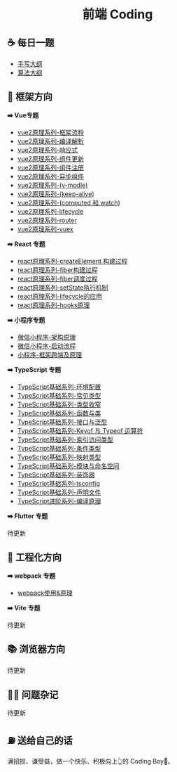 <h1 align="center"> 前端 Coding </h1>

## ☕️ 每日一题

- [手写大纲](coding.md)
- [算法大纲](algorithm.md)

## 🧐 框架方向

**➡️ Vue专题**

- <a href="vue2/01-框架流程.md">vue2原理系列-框架流程</a>
- <a href="vue2/02-编译解析.md">vue2原理系列-编译解析</a>
- <a href="vue2/03-响应式核心.md">vue2原理系列-响应式</a>
- <a href="vue2/04-组件更新.md">vue2原理系列-组件更新</a>
- <a href="vue2/05-组件注册.md">vue2原理系列-组件注册</a>
- <a href="vue2/06-异步组件.md">vue2原理系列-异步组件</a>
- <a href="vue2/07-v-modle.md">vue2原理系列-(v-modle)</a>
- <a href="vue2/08-keep-alive.md">vue2原理系列-(keep-alive)</a>
- <a href="vue2/09-computed&watch.md">vue2原理系列-(computed 和 watch)</a>
- <a href="vue2/10-lifecycle.md">vue2原理系列-lifecycle</a>
- <a href="vue2/11-router.md">vue2原理系列-router</a>
- <a href="vue2/12-vuex.md">vue2原理系列-vuex</a>

**➡️ React 专题**
- <a href="react/01-createElement构建过程.md">react原理系列-createElement 构建过程</a>
- <a href="react/02-fiber构建过程.md">react原理系列-fiber构建过程</a>
- <a href="react/03-fiber调度过程.md">react原理系列-fiber调度过程</a>
- <a href="react/04-setState执行机制.md">react原理系列-setState执行机制</a>
- <a href="react/05-lifecycle应用.md">react原理系列-lifecycle的应用</a>
- <a href="react/06-hooks原理.md">react原理系列-hooks原理</a>

**➡️ 小程序专题**
- <a href="mini/01-架构原理.md">微信小程序-架构原理</a>
- <a href="mini/02-运行机制.md">微信小程序-启动流程</a>
- <a href="mini/03-跨端框架及原理.md">小程序-框架跨端及原理</a>


**➡️ TypeScript 专题**
- <a href="">TypeScript基础系列-环境配置</a>
- <a href="">TypeScript基础系列-常见类型</a>
- <a href="">TypeScript基础系列-类型收窄</a>
- <a href="">TypeScript基础系列-函数与类</a>
- <a href="">TypeScript基础系列-接口与泛型</a>
- <a href="">TypeScript基础系列-Keyof 与 Typeof 运算符</a>
- <a href="">TypeScript基础系列-索引访问类型</a>
- <a href="">TypeScript基础系列-条件类型</a>
- <a href="">TypeScript基础系列-映射类型</a>
- <a href="">TypeScript基础系列-模块与命名空间</a>
- <a href="">TypeScript基础系列-装饰器</a>
- <a href="">TypeScript基础系列-tsconfig</a>
- <a href="">TypeScript基础系列-声明文件</a>
- <a href="">TypeScript进阶系列-编译原理</a>

**➡️ Flutter 专题**

待更新

## 🚗 工程化方向

**➡️ webpack 专题**
- <a href="engineering/01-webpack.md"> webpack使用&原理</a>

**➡️ Vite 专题**

待更新
## 📚 浏览器方向

待更新
## 🧑‍💻 问题杂记
待更新
## ⛽️ 送给自己的话

满招损、谦受益，做一个快乐、积极向上👆的 Coding Boy👦。








